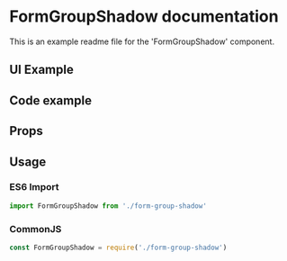 # FormGroupShadow documentation

This is an example readme file for the 'FormGroupShadow' component.

## UI Example

<!-- STORY -->

## Code example

<!-- SOURCE -->

## Props

<!-- PROPS -->

## Usage

### ES6 Import
```js
import FormGroupShadow from './form-group-shadow'
```

### CommonJS

```js
const FormGroupShadow = require('./form-group-shadow')
```